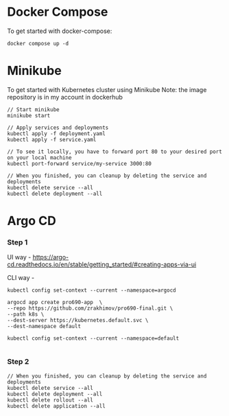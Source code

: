 # Docker Compose

To get started with docker-compose:

`docker compose up -d`

# Minikube

To get started with Kubernetes cluster using Minikube
Note: the image repository is in my account in dockerhub

```
// Start minikube 
minikube start

// Apply services and deployments
kubectl apply -f deployment.yaml
kubectl apply -f service.yaml

// To see it locally, you have to forward port 80 to your desired port on your local machine
kubectl port-forward service/my-service 3000:80

// When you finished, you can cleanup by deleting the service and deployments
kubectl delete service --all
kubectl delete deployment --all      

```


# Argo CD

### Step 1
UI way - 
https://argo-cd.readthedocs.io/en/stable/getting_started/#creating-apps-via-ui

CLI way -
```
kubectl config set-context --current --namespace=argocd

argocd app create pro690-app  \
--repo https://github.com/zrakhimov/pro690-final.git \
--path k8s \
--dest-server https://kubernetes.default.svc \
--dest-namespace default

kubectl config set-context --current --namespace=default


```


### Step 2
```
// When you finished, you can cleanup by deleting the service and deployments
kubectl delete service --all
kubectl delete deployment --all
kubectl delete rollout --all
kubectl delete application --all 
```
